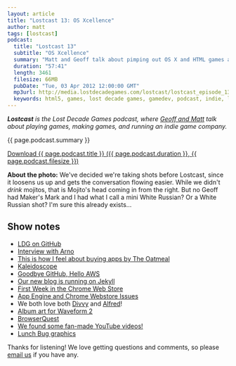 ```yaml
---
layout: article
title: "Lostcast 13: OS Xcellence"
author: matt
tags: [lostcast]
podcast:
  title: "Lostcast 13"
  subtitle: "OS Xcellence"
  summary: "Matt and Geoff talk about pimping out OS X and HTML games and all that!"
  duration: "57:41"
  length: 3461
  filesize: 66MB
  pubDate: "Tue, 03 Apr 2012 12:00:00 GMT"
  mp3url: http://media.lostdecadegames.com/lostcast/lostcast_episode_13_os_xcellence.mp3
  keywords: html5, games, lost decade games, gamedev, podcast, indie, lostcast
---
```

_**Lostcast** is the Lost Decade Games podcast, where [Geoff and Matt](/about/) talk about playing games, making games, and running an indie game company._

{{ page.podcast.summary }}

<a class="download-podcast" href="{{ page.podcast.mp3url }}">
	Download {{ page.podcast.title }} ({{ page.podcast.duration }}, {{ page.podcast.filesize }})
</a>

**About the photo:** We've decided we're taking shots before Lostcast, since it loosens us up and gets the conversation flowing easier. While we didn't _drink_ mojitos, that is Mojito's head coming in from the right. But no Geoff had Maker's Mark and I had what I call a mini White Russian? Or a White Russian shot? I'm sure this already exists…

## Show notes

* [LDG on GitHub](https://github.com/lostdecade)
* [Interview with Arno](http://www.lostdecadegames.com/lostcast-episode-12-arnother-interview/)
* [This is how I feel about buying apps by The Oatmeal](http://theoatmeal.com/blog/apps)
* [Kaleidoscope](http://www.kaleidoscopeapp.com/)
* [Goodbye GitHub, Hello AWS](http://www.lostdecadegames.com/goodbye-github-hello-aws)
* [Our new blog is running on Jekyll](http://www.lostdecadegames.com/our-new-blog-is-running-on-jekyll/)
* [First Week in the Chrome Web Store](http://www.lostdecadegames.com/our-first-week-in-the-chrome-webstore-the-num/)
* [App Engine and Chrome Webstore Issues](http://www.lostdecadegames.com/app-engine-and-chrome-webstore-issues/)
* We both love both [Divvy](http://mizage.com/divvy/) and [Alfred](http://www.alfredapp.com/)!
* [Album art for Waveform 2](http://richtaur.deviantart.com/art/Waveform-2-Album-Art-Front-255021652)
* [BrowserQuest](http://browserquest.mozilla.org/)
* [We found some fan-made YouTube videos!](http://www.youtube.com/results?search_query=onslaught+arena)
* [Lunch Bug graphics](https://twitter.com/#!/LostDecadeGames/media/slideshow?url=pic.twitter.com%2F78Pda7Y6)

Thanks for listening! We love getting questions and comments, so please [email us](mailto:hello@lostdecadegames.com) if you have any.
